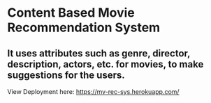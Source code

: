# Content Based Movie Recommendation System

## It uses attributes such as genre, director, description, actors, etc. for movies, to make suggestions for the users.

View Deployment here: https://mv-rec-sys.herokuapp.com/
